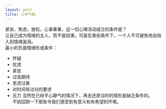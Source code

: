 ```yaml
---
layout: post
title: 心平气和
---
```

紧张，焦虑，放松，心事重重，这一切心理活动成立的条件是？  
让自己成为情绪的主人，而不是奴隶。可是在某些条件下，一个人不可避免地会陷入到情绪漩涡。  
最小的负面情绪形成条件：
- 怀疑
- 忧虑
- 紧张
- 过高期待
- 思虑过甚
- 对时间有过分的要求
- 压力
当然在已经平心静气的情况下，再去还原当时的情形是缺乏条件的。  
不妨回顾一下那些令我们感受到有意义和有希望的环境。

